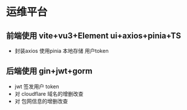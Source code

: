 # 运维平台

## 前端使用 vite+vu3+Element ui+axios+pinia+TS
* 封装axios  使用pinia 本地存储 用户token
## 后端使用 gin+jwt+gorm
* jwt 签发用户 token
* 对 cloudflare 域名的增删改查
* 对 包网信息的增删改查
